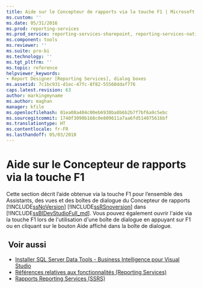```yaml
---
title: Aide sur le Concepteur de rapports via la touche F1 | Microsoft Docs
ms.custom: ''
ms.date: 05/31/2016
ms.prod: reporting-services
ms.prod_service: reporting-services-sharepoint, reporting-services-native
ms.component: tools
ms.reviewer: ''
ms.suite: pro-bi
ms.technology: ''
ms.tgt_pltfrm: ''
ms.topic: reference
helpviewer_keywords:
- Report Designer [Reporting Services], dialog boxes
ms.assetid: 7c1bc931-d1ec-47fc-8f82-55560ddaf776
caps.latest.revision: 63
author: markingmyname
ms.author: maghan
manager: kfile
ms.openlocfilehash: 01ea08a404c00eb6930ba8b6b2b7f7bf6a9c5ebc
ms.sourcegitcommit: 1740f3090b168c0e809611a7aa6fd514075616bf
ms.translationtype: HT
ms.contentlocale: fr-FR
ms.lasthandoff: 05/03/2018
---
```

# <a name="report-designer-f1-help"></a>Aide sur le Concepteur de rapports via la touche F1
  Cette section décrit l’aide obtenue via la touche F1 pour l’ensemble des Assistants, des vues et des boîtes de dialogue du Concepteur de rapports [!INCLUDE[ssNoVersion](../../includes/ssnoversion-md.md)] [!INCLUDE[ssRSnoversion](../../includes/ssrsnoversion-md.md)] dans [!INCLUDE[ssBIDevStudioFull_md](../../includes/ssbidevstudiofull-md.md)]. Vous pouvez également ouvrir l'aide via la touche F1 lors de l'utilisation d'une boîte de dialogue en appuyant sur F1 ou en cliquant sur le bouton Aide affiché dans la boîte de dialogue.  
  
## <a name="see-also"></a> Voir aussi  
+ [Installer SQL Server Data Tools - Business Intelligence pour Visual Studio](http://msdn.microsoft.com/library/68ed2924-9104-4c79-974f-0e87212ec2e1)
+ [Références relatives aux fonctionnalités (Reporting Services)](../../reporting-services/feature-reference-reporting-services.md)
+ [Rapports Reporting Services (SSRS)](../../reporting-services/reports/reporting-services-reports-ssrs.md) 
   
  
  
